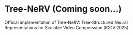 # Tree-NeRV (Coming soon...)
Official implementation of Tree-NeRV: Tree-Structured Neural Representations for Scalable Video Compression (ICCV 2025)
